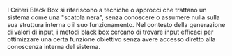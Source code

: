 I Criteri Black Box si riferiscono a tecniche o approcci che trattano un sistema come una "scatola nera", senza conoscere o assumere nulla sulla sua struttura interna o il suo funzionamento. Nel contesto della generazione di valori di input, i metodi black box cercano di trovare input efficaci per ottimizzare una certa funzione obiettivo senza avere accesso diretto alla conoscenza interna del sistema.